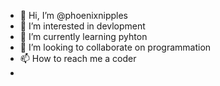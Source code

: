 - 👋 Hi, I’m @phoenixnipples
- 👀 I’m interested in devlopment
- 🌱 I’m currently learning pyhton 
- 💞️ I’m looking to collaborate on programmation
- 📫 How to reach me a coder
- 

<!---
phoenixnipples/phoenixnipples is a ✨ special ✨ repository because its `README.md` (this file) appears on your GitHub profile.
You can click the Preview link to take a look at your changes.
--->
